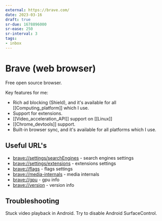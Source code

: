 ```yaml
---
external: https://brave.com/
date: 2023-03-16
draft: true
sr-due: 1678896000
sr-ease: 250
sr-interval: 3
tags:
- inbox
---
```


# Brave (web browser)

Free open source browser.

Key features for me:

- Rich ad blocking (Shield), and it's available for all [[Computing_platform]]
  which I use.
- Support for extensions.
- [[Video_acceleration_API]] support on [[Linux]]
- [[Chrome_devtools]] support.
- Built-in browser sync, and it's available for all platforms which I use.

## Useful URL's

- [brave://settings/searchEngines](brave://settings/searchEngines) - search
  engines settings
- [brave://settings/extensions](brave://settings/extensions) - extensions
  settings
- [brave://flags](brave://flags) - flags settings
- [brave://media-internals](brave://media-internals) - media internals
- [brave://gpu](brave://gpu) - gpu info
- [brave://version](brave://version) - version info

## Troubleshooting

Stuck video playback in Android. Try to disable Android SurfaceControl.
